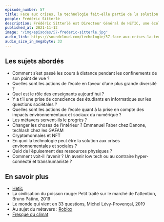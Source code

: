 ```yaml
---
episode_number: 57
title: Face aux crises, la technologie fait-elle partie de la solution ?
people: Frédéric Sitterlé
description: Frédéric Sitterlé est Directeur Général de HETIC, une école qui forme des experts aux métiers de la tech et du numérique. Nous allons parlé du rôle des formations d'ingénieurs quant aux enjeux actuels, environnementaux, sociaux, sociétaux.
published_at: 2021-11-12
image: "/img/episodes/57-frederic-sitterle.jpg"
audio_link: https://soundcloud.com/techologie/57-face-aux-crises-la-technologie-fait-elle-partie-de-la-solution-avec-frederic-sitterle
audio_size_in_megabyte: 33
---
```


## Les sujets abordés

* Comment s’est passé les cours à distance pendant les confinements de son point de vue ?
* Quelles sont les actions de l’école en faveur d’une plus grande diversité ?
* Quel est le rôle des enseignants aujourd'hui ?
* Y a t’il une prise de conscience des étudiants en informatique sur les questions sociétales ?
* Quelles sont les actions de l’école quant à la prise en compte des impacts environnementaux et sociaux du numérique ?
* Les métavers servent-ils le progrès ?
* Changer les choses de l'intérieur ? Emmanuel Faber chez Danone, techlash chez les GAFAM
* Cryptomonnaies et NFT
* En quoi la technologie peut être la solution aux crises environnementales et sociales ?
* Quid de l’épuisement des ressources physiques ?
* Comment voit-il l'avenir ? Un avenir low tech ou au contraire hyper-connecté et transhumaniste ?

## En savoir plus

* [Hetic](https://www.hetic.net/)
* La civilisation du poisson rouge: Petit traité sur le marché de l'attention, Bruno Patino, 2019
* Le monde qui vient en 33 questions, Michel Lévy-Provençal, 2019
* Au sujet du métavers : [Roblox](https://www.roblox.com/)
* [Fresque du climat](https://fresqueduclimat.org/)
